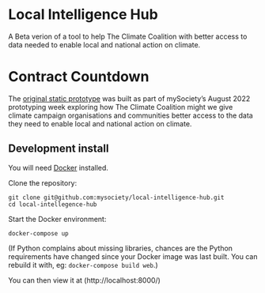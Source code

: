 # Local Intelligence Hub

A Beta verion of a tool to help The Climate Coalition with better access
to data needed to enable local and national action on climate.

# Contract Countdown


The [original static prototype](https://github.com/mysociety/local-intelligence-hub/commit/4fab6ff08401d4e4c29615ab07ff4f6c4f4e6050) was built as part of mySociety’s August 2022 prototyping week exploring how The Climate Coalition might we give climate campaign organisations and communities better access to the data they need to enable local and national action on climate.

## Development install

You will need [Docker](https://docs.docker.com/desktop/) installed.

Clone the repository:

    git clone git@github.com:mysociety/local-intelligence-hub.git
    cd local-intellegence-hub

Start the Docker environment:

    docker-compose up

(If Python complains about missing libraries, chances are the Python requirements have changed since your Docker image was last built. You can rebuild it with, eg: `docker-compose build web`.)

You can then view it at (http://localhost:8000/)
